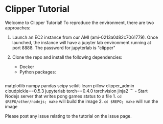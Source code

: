 # Clipper Tutorial

Welcome to Clipper Tutorial! To reproduce the environment, there are two approaches:
1. Launch an EC2 instance from our AMI (ami-0213a0d82c7061779). Once launched, the instance will have a jupyter lab environment running at port 8888. The password for jupyterlab is "clipper"

2. Clone the repo and install the following dependencies:
	- Docker
	- Python packages: 
	```
matplotlib
numpy
pandas
scipy
scikit-learn
pillow
clipper_admin
cloudpickle==0.5.3
jupyterlab
torch==0.4.0
torchvision
jinja2
	```
	- Start Nodejs server that writes pong games status to a file
		1. `cd $REPO/other/nodejs; make` will build the image
		2. `cd $REPO; make` will run the image


Please post any issue relating to the tutorial on the issue page. 